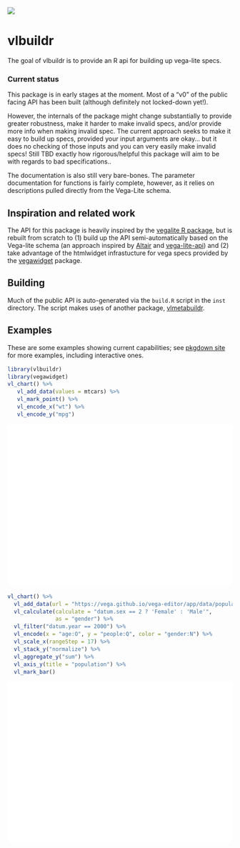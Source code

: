 <!-- README.md is generated from README.Rmd. Please edit that file -->
![](https://img.shields.io/badge/lifecycle-experimental-orange.svg)

vlbuildr
========

The goal of vlbuildr is to provide an R api for building up vega-lite
specs.

### Current status

This package is in early stages at the moment. Most of a “v0” of the
public facing API has been built (although definitely not locked-down
yet!).

However, the internals of the package might change substantially to
provide greater robustness, make it harder to make invalid specs, and/or
provide more info when making invalid spec. The current approach seeks
to make it easy to build up specs, provided your input arguments are
okay… but it does no checking of those inputs and you can very easily
make invalid specs! Still TBD exactly how rigorous/helpful this package
will aim to be with regards to bad specifications..

The documentation is also still very bare-bones. The parameter
documentation for functions is fairly complete, however, as it relies on
descriptions pulled directly from the Vega-Lite schema.

Inspiration and related work
----------------------------

The API for this package is heavily inspired by the [vegalite R
package](articles/examples.html), but is rebuilt from scratch to (1)
build up the API semi-automatically based on the Vega-lite schema (an
approach inspired by [Altair](https://github.com/altair-viz/altair) and
[vega-lite-api](https://github.com/vega/vega-lite-api)) and (2) take
advantage of the htmlwidget infrastucture for vega specs provided by the
[vegawidget]() package.

Building
--------

Much of the public API is auto-generated via the `build.R` script in the
`inst` directory. The script makes uses of another package,
[vlmetabuildr](https://github.com/AliciaSchep/vlmetabuildr).

Examples
--------

These are some examples showing current capabilities; see [pkgdown
site](https://aliciaschep.github.io/vlbuildr/articles/examples.html) for
more examples, including interactive ones.

``` r
library(vlbuildr)
library(vegawidget)
vl_chart() %>%
   vl_add_data(values = mtcars) %>%
   vl_mark_point() %>%
   vl_encode_x("wt") %>%
   vl_encode_y("mpg") 
```

![](man/figures/README-example-1.png)

``` r
vl_chart() %>%
  vl_add_data(url = "https://vega.github.io/vega-editor/app/data/population.json") %>%
  vl_calculate(calculate = "datum.sex == 2 ? 'Female' : 'Male'", 
               as = "gender") %>%
  vl_filter("datum.year == 2000") %>%
  vl_encode(x = "age:O", y = "people:Q", color = "gender:N") %>%
  vl_scale_x(rangeStep = 17) %>%
  vl_stack_y("normalize") %>%
  vl_aggregate_y("sum") %>%
  vl_axis_y(title = "population") %>%
  vl_mark_bar() 
```

![](man/figures/README-example2-1.png)
